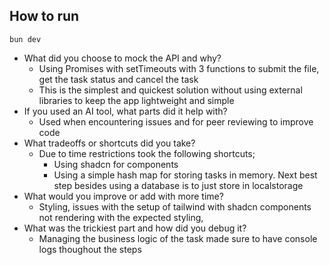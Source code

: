 ## How to run

`bun dev`

- What did you choose to mock the API and why?
  - Using Promises with setTimeouts with 3 functions to submit the file, get the task status and cancel the task
  - This is the simplest and quickest solution without using external libraries to keep the app lightweight and simple
- If you used an AI tool, what parts did it help with?
  - Used when encountering issues and for peer reviewing to improve code
- What tradeoffs or shortcuts did you take?
  - Due to time restrictions took the following shortcuts;
    - Using shadcn for components
    - Using a simple hash map for storing tasks in memory. Next best step besides using a database is to just store in localstorage
- What would you improve or add with more time?
  - Styling, issues with the setup of tailwind with shadcn components not rendering with the expected styling,
- What was the trickiest part and how did you debug it?
  - Managing the business logic of the task made sure to have console logs thoughout the steps
